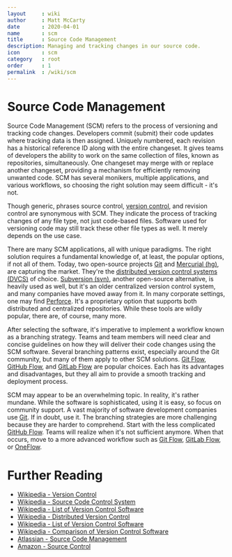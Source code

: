 ```yaml
---
layout     : wiki
author     : Matt McCarty
date       : 2020-04-01
name       : scm
title      : Source Code Management
description: Managing and tracking changes in our source code.
icon       : scm
category   : root
order      : 1
permalink  : /wiki/scm
---
```

# Source Code Management

Source Code Management (SCM) refers to the process of versioning and tracking code changes. Developers commit (submit) their code updates where tracking data is then assigned. Uniquely numbered, each revision has a historical reference ID along with the entire changeset. It gives teams of developers the ability to work on the same collection of files, known as repositories, simultaneously. One changeset may merge with or replace another changeset, providing a mechanism for efficiently removing unwanted code. SCM has several monikers, multiple applications, and various workflows, so choosing the right solution may seem difficult - it's not.

Though generic, phrases source control, [version control](https://en.wikipedia.org/wiki/Version_control), and revision control are synonymous with SCM. They indicate the process of tracking changes of any file type, not just code-based files. Software used for versioning code may still track these other file types as well. It merely depends on the use case.

There are many SCM applications, all with unique paradigms. The right solution requires a fundamental knowledge of, at least, the popular options, if not all of them. Today, two open-source projects [Git](https://git-scm.com/) and [Mercurial (hg)](https://www.mercurial-scm.org/), are capturing the market. They're the [distributed version control systems (DVCS)](https://en.wikipedia.org/wiki/Distributed_version_control) of choice. [Subversion (svn)](https://subversion.apache.org/), another open-source alternative, is heavily used as well, but it's an older centralized version control system, and many companies have moved away from it. In many corporate settings, one may find [Perforce](https://www.perforce.com/). It's a proprietary option that supports both distributed and centralized repositories. While these tools are wildly popular, there are, of course, many more.

After selecting the software, it's imperative to implement a workflow known as a branching strategy. Teams and team members will need clear and concise guidelines on how they will deliver their code changes using the SCM software. Several branching patterns exist, especially around the Git community, but many of them apply to other SCM solutions. [Git Flow](https://www.atlassian.com/git/tutorials/comparing-workflows/gitflow-workflow), [GitHub Flow](https://guides.github.com/introduction/flow/), and [GitLab Flow](https://docs.gitlab.com/ee/topics/gitlab_flow.html) are popular choices. Each has its advantages and disadvantages, but they all aim to provide a smooth tracking and deployment process.

SCM may appear to be an overwhelming topic. In reality, it's rather mundane. While the software is sophisticated, using it is easy, so focus on community support. A vast majority of software development companies use [Git](https://git-scm.com/). If in doubt, use it. The branching strategies are more challenging because they are harder to comprehend. Start with the less complicated [GitHub Flow](https://guides.github.com/introduction/flow/). Teams will realize when it's not sufficient anymore. When that occurs, move to a more advanced workflow such as [Git Flow](https://www.atlassian.com/git/tutorials/comparing-workflows/gitflow-workflow), [GitLab Flow](https://docs.gitlab.com/ee/topics/gitlab_flow.html), or [OneFlow](https://www.endoflineblog.com/oneflow-a-git-branching-model-and-workflow).


# Further Reading

- [Wikipedia - Version Control](https://en.wikipedia.org/wiki/Version_control)
- [Wikipedia - Source Code Control System](https://en.wikipedia.org/wiki/Source_Code_Control_System)
- [Wikipedia - List of Version Control Software](https://en.wikipedia.org/wiki/List_of_version-control_software)
- [Wikipedia - Distributed Version Control](https://en.wikipedia.org/wiki/Distributed_version_control)
- [Wikipedia - List of Version Control Software](https://en.wikipedia.org/wiki/List_of_version-control_software)
- [Wikipedia - Comparison of Version Control Software](https://en.wikipedia.org/wiki/Comparison_of_version-control_software)
- [Atlassian - Source Code Management](https://www.atlassian.com/git/tutorials/source-code-management)
- [Amazon - Source Control](https://aws.amazon.com/devops/source-control/)